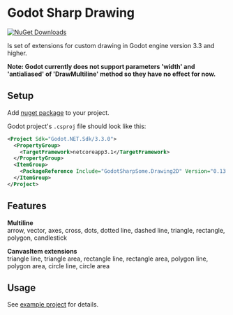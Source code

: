 # Godot Sharp Drawing
[![NuGet Downloads](https://img.shields.io/nuget/dt/GodotSharpSome.Drawing2D.svg)](https://www.nuget.org/packages/GodotSharpSome.Drawing2D/)

Is set of extensions for custom drawing in Godot engine version 3.3 and higher.  

**Note: Godot currently does not support parameters 'width' and 'antialiased' of 'DrawMultiline' method so they have no effect for now.**

## Setup
Add [nuget package](https://www.nuget.org/packages/GodotSharpSome.Drawing2D)
to your project.

Godot project's `.csproj` file should look like this:

```xml
<Project Sdk="Godot.NET.Sdk/3.3.0">
  <PropertyGroup>
    <TargetFramework>netcoreapp3.1</TargetFramework>
  </PropertyGroup>
  <ItemGroup>
    <PackageReference Include="GodotSharpSome.Drawing2D" Version="0.13.0" />
  </ItemGroup>
</Project>
```

## Features  
**Multiline**  
arrow, vector, axes, cross, dots, dotted line, dashed line, triangle, rectangle, polygon, candlestick  

**CanvasItem extensions**  
triangle line, triangle area, rectangle line, rectangle area, polygon line, polygon area, circle line, circle area  

## Usage
See [example project](./src/usage/) for details.